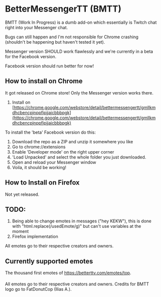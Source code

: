 # BetterMessengerTT (BMTT)
BMTT (Work In Progress) is a dumb add-on which essentially is Twitch chat right into your Messenger chat. 

Bugs can still happen and I'm not responsible for Chrome crashing (shouldn't be happening but haven't tested it yet).

Messenger version SHOULD work flawlessly and we're currently in a beta for the Facebook version.

Facebook version should run better for now!

## How to install on Chrome
It got released on Chrome store! Only the Messenger version works there.
1. Install on [https://chrome.google.com/webstore/detail/bettermessengertt/gmllkmdhcbencpjnppfipjjajcbbbpgk](https://chrome.google.com/webstore/detail/bettermessengertt/gmllkmdhcbencpjnppfipjjajcbbbpgk)

To install the 'beta' Facebook version do this:
1. Download the repo as a ZIP and unzip it somewhere you like
2. Go to chrome://extensions
3. Enable 'Developer mode' on the right upper corner
4. 'Load Unpacked' and select the whole folder you just downloaded.
5. Open and reload your Messenger window
6. Voila, it should be working!



## How to Install on Firefox
Not yet released. 


## TODO: 
1. Being able to change emotes in messages ("hey KEKW"), this is done with "html.replace(/usedEmote/g)" but can't use variables at the moment
2. Firefox implementation



All emotes go to their respective creators and owners. 

## Currently supported emotes
The thousand first emotes of https://betterttv.com/emotes/top. 


####
All emotes go to their respective creators and owners. 
Credits for BMTT logo go to FatDonutCop (Ilias A.).
